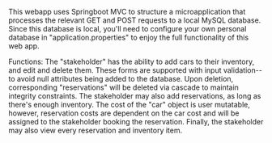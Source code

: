 This webapp uses Springboot MVC to structure a microapplication that processes the relevant GET and POST requests to a local MySQL database. Since this database is local, you'll need to configure your own 
personal database in "application.properties" to enjoy the full functionality of this web app.

Functions:
The "stakeholder" has the ability to add cars to their inventory, and edit and delete them. These forms are supported with input validation--to avoid null attributes being added to the database.
Upon deletion, corresponding "reservations" will be deleted via cascade to maintain integrity constraints. The stakeholder may also add reservations, as long as there's enough inventory. The cost of the "car" object is user mutatable, however, reservation costs are dependent on the car cost and will be assigned to the stakeholder booking the reservation. Finally, the stakeholder may also view every reservation and inventory item.
